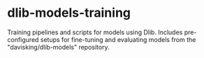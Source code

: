 # dlib-models-training
Training pipelines and scripts for models using Dlib. Includes pre-configured setups for fine-tuning and evaluating models from the "davisking/dlib-models" repository.
